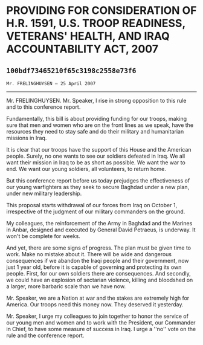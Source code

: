 # PROVIDING FOR CONSIDERATION OF H.R. 1591, U.S. TROOP READINESS,  VETERANS' HEALTH, AND IRAQ ACCOUNTABILITY ACT, 2007
## `100bdf73465210f65c3198c2558e73f6`
`Mr. FRELINGHUYSEN — 25 April 2007`

---


Mr. FRELINGHUYSEN. Mr. Speaker, I rise in strong opposition to this 
rule and to this conference report.

Fundamentally, this bill is about providing funding for our troops, 
making sure that men and women who are on the front lines as we speak, 
have the resources they need to stay safe and do their military and 
humanitarian missions in Iraq.

It is clear that our troops have the support of this House and the 
American people. Surely, no one wants to see our soldiers defeated in 
Iraq. We all want their mission in Iraq to be as short as possible. We 
want the war to end. We want our young soldiers, all volunteers, to 
return home.

But this conference report before us today prejudges the 
effectiveness of our young warfighters as they seek to secure Baghdad 
under a new plan, under new military leadership.

This proposal starts withdrawal of our forces from Iraq on October 1, 
irrespective of the judgment of our military commanders on the ground.

My colleagues, the reinforcement of the Army in Baghdad and the 
Marines in Anbar, designed and executed by General David Petraeus, is 
underway. It won't be complete for weeks.

And yet, there are some signs of progress. The plan must be given 
time to work. Make no mistake about it. There will be wide and 
dangerous consequences if we abandon the Iraqi people and their 
government, now just 1 year old, before it is capable of governing and 
protecting its own people. First, for our own soldiers there are 
consequences. And secondly, we could have an explosion of sectarian 
violence, killing and bloodshed on a larger, more barbaric scale than 
we have now.

Mr. Speaker, we are a Nation at war and the stakes are extremely high 
for America. Our troops need this money now. They deserved it 
yesterday.



Mr. Speaker, I urge my colleagues to join together to honor the 
service of our young men and women and to work with the President, our 
Commander in Chief, to have some measure of success in Iraq. I urge a 
''no'' vote on the rule and the conference report.